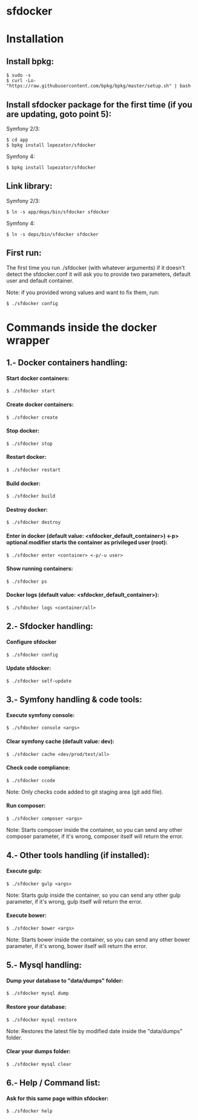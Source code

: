 # sfdocker

Installation
============

Install bpkg:
-----------------

```
$ sudo -s
$ curl -Lo- "https://raw.githubusercontent.com/bpkg/bpkg/master/setup.sh" | bash
```

Install sfdocker package for the first time (if you are updating, goto point 5):
--------------------------------------------------------------------------------

Symfony 2/3:
```
$ cd app
$ bpkg install lopezator/sfdocker
```

Symfony 4:
```
$ bpkg install lopezator/sfdocker
```

Link library:
-------------
Symfony 2/3:
```
$ ln -s app/deps/bin/sfdocker sfdocker
```

Symfony 4:
```
$ ln -s deps/bin/sfdocker sfdocker
```


First run:
----------

The first time you run ./sfdocker (with whatever arguments) if it doesn't detect the sfdocker.conf it will ask you to provide two parameters, default user and default container.<br/>

Note: if you provided wrong values and want to fix them, run: 
```
$ ./sfdocker config
```

Commands inside the docker wrapper
==================================

1.- Docker containers handling:
------------------------------

#### Start docker containers:
```
$ ./sfdocker start
```
#### Create docker containers:
```
$ ./sfdocker create
```
#### Stop docker:
```
$ ./sfdocker stop
```
#### Restart docker:
```
$ ./sfdocker restart
```
#### Build docker:
```
$ ./sfdocker build
```
#### Destroy docker:
```
$ ./sfdocker destroy
```
#### Enter in docker (default value: <sfdocker_default_container>) <-p> optional modifier starts the container as privileged user (root):
```
$ ./sfdocker enter <container> <-p/-u user>
```
#### Show running containers:
```
$ ./sfdocker ps
```
#### Docker logs (default value: <sfdocker_default_container>):
```
$ ./sfdocker logs <container/all>
```
2.- Sfdocker handling:
------------------------------

#### Configure sfdocker
```
$ ./sfdocker config
```
#### Update sfdocker:
```
$ ./sfdocker self-update
```
3.- Symfony handling & code tools:
----------------------------------

#### Execute symfony console:
```
$ ./sfdocker console <args>
```
#### Clear symfony cache (default value: dev):
```
$ ./sfdocker cache <dev/prod/test/all>
```
#### Check code compliance:
```
$ ./sfdocker ccode
```
Note: Only checks code added to git staging area (git add file).

#### Run composer:
```
$ ./sfdocker composer <args>
```
Note: Starts composer inside the container, so you can send any other composer parameter, if it's wrong, composer itself will return the error.

4.- Other tools handling (if installed):
----------------------------------------

#### Execute gulp:
```
$ ./sfdocker gulp <args>
```
Note: Starts gulp inside the container, so you can send any other gulp parameter, if it's wrong, gulp itself will return the error.

#### Execute bower:
```
$ ./sfdocker bower <args>
```
Note: Starts bower inside the container, so you can send any other bower parameter, if it's wrong, bower itself will return the error.

5.- Mysql handling:
------------------

#### Dump your database to "data/dumps" folder:
```
$ ./sfdocker mysql dump
```
#### Restore your database:
```
$ ./sfdocker mysql restore
```
Note: Restores the latest file by modified date inside the "data/dumps" folder.

#### Clear your dumps folder:
```
$ ./sfdocker mysql clear
```
6.- Help / Command list:
------------------------

#### Ask for this same page within sfdocker:
```
$ ./sfdocker help
```